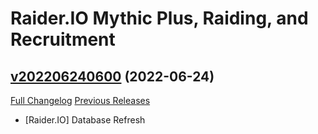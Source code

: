 # Raider.IO Mythic Plus, Raiding, and Recruitment

## [v202206240600](https://github.com/RaiderIO/raiderio-addon/tree/v202206240600) (2022-06-24)
[Full Changelog](https://github.com/RaiderIO/raiderio-addon/compare/v202206231137...v202206240600) [Previous Releases](https://github.com/RaiderIO/raiderio-addon/releases)

- [Raider.IO] Database Refresh  
